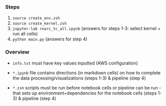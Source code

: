 
### Steps
1. `source create_env.zsh`
2. `source create_kernel.zsh`
4. `jupyter-lab rearc_tc_all.ipynb` (answers for steps 1-3: select kernel + run all cells)
5. `python main.py` (answers for step 4)

### Overview

* `info.txt` must have key values inputted (AWS configuration)

* `*.ipynb` file contains directions (in markdown cells) on how to complete the data processing/visualizations (steps 1-3) & pipeline (step 4) 

* `*.zsh` scripts must be run before notebook cells or pipeline can be run - that sets up environment+dependencies for the notebook cells (steps 1-3) & pipeline (step 4) 